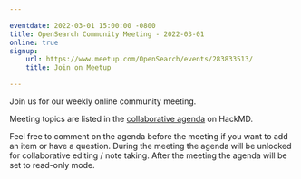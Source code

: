 ```yaml
---

eventdate: 2022-03-01 15:00:00 -0800
title: OpenSearch Community Meeting - 2022-03-01
online: true
signup:
    url: https://www.meetup.com/OpenSearch/events/283833513/
    title: Join on Meetup

---
```


Join us for our weekly online community meeting.

Meeting topics are listed in the [collaborative agenda](https://hackmd.io/@HmdZWaVnQU6M8icdvC5TwQ/rybC_vgkq) on HackMD.

Feel free to comment on the agenda before the meeting if you want to add an item or have a question.
During the meeting the agenda will be unlocked for collaborative editing / note taking. After the meeting the agenda will be set to read-only mode.
